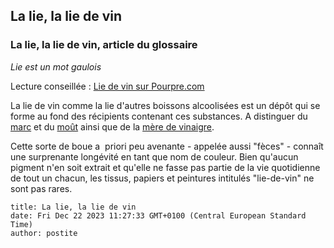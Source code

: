 ## La lie, la lie de vin
### La lie, la lie de vin, article du glossaire
 _Lie est un mot gaulois_

Lecture conseillée : [Lie de vin sur Pourpre.com](http://pourpre.com/chroma/dico.php?typ=fiche&&ent=liedevin)

La lie de vin comme la lie d'autres boissons alcoolisées est un dépôt qui se forme au fond des récipients contenant ces substances. A distinguer du [marc](marc.html) et du [moût](mout.html) ainsi que de la [mère de vinaigre](enzyme.html#meredevinaigre).

Cette sorte de boue a  priori peu avenante - appelée aussi "fèces" - connaît une surprenante longévité en tant que nom de couleur. Bien qu'aucun pigment n'en soit extrait et qu'elle ne fasse pas partie de la vie quotidienne de tout un chacun, les tissus, papiers et peintures intitulés "lie-de-vin" ne sont pas rares.


```
title: La lie, la lie de vin
date: Fri Dec 22 2023 11:27:33 GMT+0100 (Central European Standard Time)
author: postite
```
